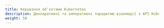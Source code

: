 ```yaml
---
title: Керування обʼєктами Kubernetes
description: Декларативні та імперативні парадигми взаємодії з API Kubernetes.
weight: 50
---
```

